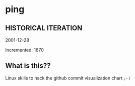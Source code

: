 # ping

## HISTORICAL ITERATION
2001-12-28

Incremented: 1670

## What is this?? 
Linux skills to hack the github commit visualization chart `;-)`
